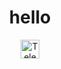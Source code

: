 <h1 align="center">hello</h1>

<p align="center">

  <a href="https://t.me/ffluere" target="_blank">
    <img src="https://cdn-icons-png.flaticon.com/512/2111/2111646.png" width="30" alt="Telegram" />
  </a>
</p>
